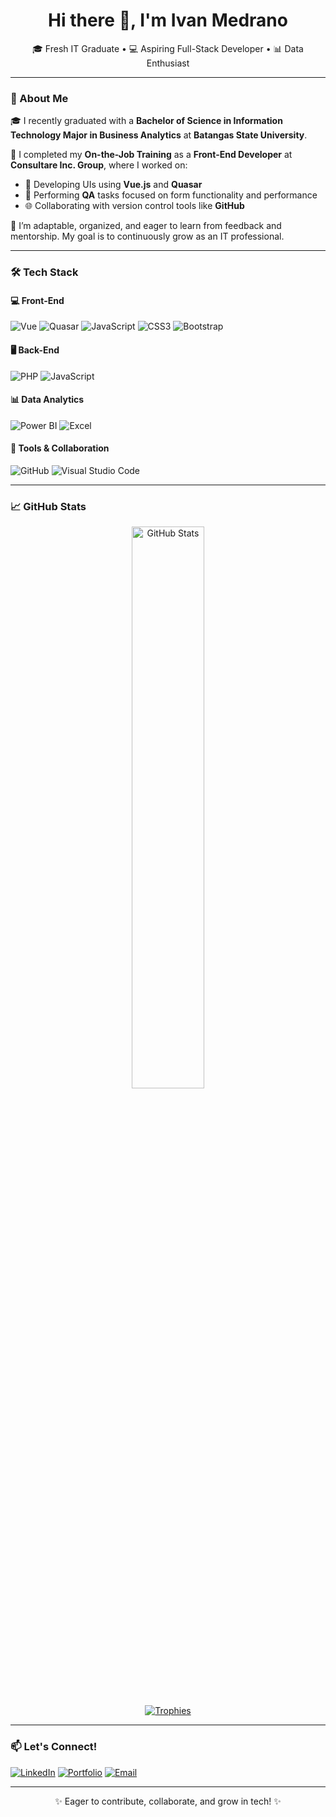 <h1 align="center">Hi there 👋, I'm Ivan Medrano</h1>
<p align="center">🎓 Fresh IT Graduate • 💻 Aspiring Full-Stack Developer • 📊 Data Enthusiast</p>

---

### 🚀 About Me

🎓 I recently graduated with a **Bachelor of Science in Information Technology Major in Business Analytics** at **Batangas State University**.

💼 I completed my **On-the-Job Training** as a **Front-End Developer** at **Consultare Inc. Group**, where I worked on:

- 🔧 Developing UIs using **Vue.js** and **Quasar**
- 🧪 Performing **QA** tasks focused on form functionality and performance
- 🌐 Collaborating with version control tools like **GitHub**

🧠 I’m adaptable, organized, and eager to learn from feedback and mentorship. My goal is to continuously grow as an IT professional.

---

### 🛠️ Tech Stack

#### 💻 Front-End
![Vue](https://img.shields.io/badge/-Vue.js-4FC08D?style=for-the-badge&logo=vue.js&logoColor=white)
![Quasar](https://img.shields.io/badge/-Quasar-027BE3?style=for-the-badge&logo=quasar&logoColor=white)
![JavaScript](https://img.shields.io/badge/-JavaScript-F7DF1E?style=for-the-badge&logo=javascript&logoColor=black)
![CSS3](https://img.shields.io/badge/-CSS3-1572B6?style=for-the-badge&logo=css3&logoColor=white)
![Bootstrap](https://img.shields.io/badge/-Bootstrap-7952B3?style=for-the-badge&logo=bootstrap&logoColor=white)

#### 🖥️ Back-End
![PHP](https://img.shields.io/badge/-PHP-777BB4?style=for-the-badge&logo=php&logoColor=white)
![JavaScript](https://img.shields.io/badge/-Node.js-339933?style=for-the-badge&logo=nodedotjs&logoColor=white)

#### 📊 Data Analytics
![Power BI](https://img.shields.io/badge/-Power%20BI-F2C811?style=for-the-badge&logo=powerbi&logoColor=black)
![Excel](https://img.shields.io/badge/-Excel-217346?style=for-the-badge&logo=microsoft-excel&logoColor=white)

#### 🔧 Tools & Collaboration
![GitHub](https://img.shields.io/badge/-GitHub-181717?style=for-the-badge&logo=github&logoColor=white)
![Visual Studio Code](https://img.shields.io/badge/-VSCode-007ACC?style=for-the-badge&logo=visual-studio-code&logoColor=white)

---

### 📈 GitHub Stats

<p align="center">
  <img src="https://github-readme-stats.vercel.app/api?username=IvnnM&show_icons=true&theme=tokyonight" width="48%" alt="GitHub Stats" />
</p>

<p align="center">
  <a href="https://github.com/ryo-ma/github-profile-trophy">
    <img src="https://github-profile-trophy.vercel.app/?username=IvnnM&theme=tokyonight&margin-w=15&no-bg=true&no-frame=true" alt="Trophies" />
  </a>
</p>


---

### 📫 Let's Connect!

[![LinkedIn](https://img.shields.io/badge/-LinkedIn-blue?style=for-the-badge&logo=linkedin&logoColor=white)](https://www.linkedin.com/in/medrano-ivan-b57509276/)
[![Portfolio](https://img.shields.io/badge/-Portfolio-ff5722?style=for-the-badge&logo=web&logoColor=white)](https://ivanmedrano-it.framer.website/)
[![Email](https://img.shields.io/badge/-Email-c14438?style=for-the-badge&logo=gmail&logoColor=white)](mailto:medranoivan222@email.com)

---

<!-- Optional: fun emoji footer -->
<p align="center">✨ Eager to contribute, collaborate, and grow in tech! ✨</p>
